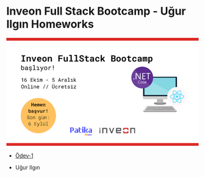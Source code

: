 # Inveon Full Stack Bootcamp - Uğur Ilgın Homeworks
![logo](/img/logo.png)
- [Ödev-1 ](https://github.com/135-Inveon-FullStack-Bootcamp-Classroom/Ugur-Ilgin-Homeworks/tree/main/Homework-1/README.md) 
* Uğur Ilgın